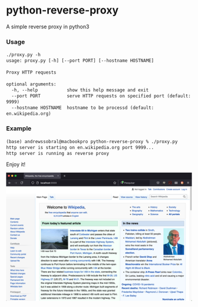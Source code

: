 # python-reverse-proxy

A simple reverse proxy in python3

### Usage

```
./proxy.py -h
usage: proxy.py [-h] [--port PORT] [--hostname HOSTNAME]

Proxy HTTP requests

optional arguments:
  -h, --help           show this help message and exit
  --port PORT          serve HTTP requests on specified port (default: 9999)
  --hostname HOSTNAME  hostname to be processd (default: en.wikipedia.org)
```

### Example

```
(base) andrewssobral@macbookpro python-reverse-proxy % ./proxy.py   
http server is starting on en.wikipedia.org port 9999...
http server is running as reverse proxy
```

Enjoy it!

![screenshot](https://raw.githubusercontent.com/andrewssobral/python-reverse-proxy/master/images/screenshot.png)

